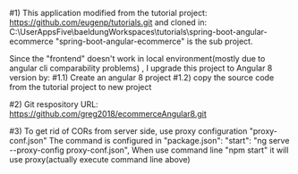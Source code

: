 #1) This application modified from the tutorial project:
https://github.com/eugenp/tutorials.git
and cloned in: 
C:\UserAppsFive\baeldungWorkspaces\tutorials\spring-boot-angular-ecommerce
"spring-boot-angular-ecommerce" is the sub project.


Since the "frontend" doesn't work in local environment(mostly due to angular cli comparability problems) , I upgrade this project to Angular 8 version by:
#1.1) Create an angular 8 project
#1.2) copy the source code from the tutorial project to new project

#2) Git respository URL: 
https://github.com/greg2018/ecommerceAngular8.git

#3) To get rid of CORs from server side, use proxy configuration "proxy-conf.json"
 The command is configured in "package.json":
 "start": "ng serve --proxy-config proxy-conf.json",
 When use command line "npm start" it will use proxy(actually execute command line above)  



